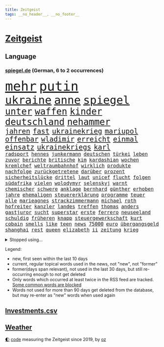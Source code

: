 ```yaml
---
title: Zeitgeist
tags: __no_header__, __no_footer__
---
```


# [Zeitgeist](https://oliz.io/zeitgeist/)

## Language

<h3><a href="https://www.spiegel.de" target="_blank">spiegel.de</a> (German, 6 to 2 occurrences)</h3>
<p style="font-family:monospace">
<span style="font-size:32pt"><a href="news_links.html#mehr" class="current">mehr</a></span>
<span style="font-size:32pt"><a href="news_links.html#putin" class="current">putin</a></span>
<br>
<span style="font-size:27pt"><a href="news_links.html#ukraine" class="current">ukraine</a></span>
<span style="font-size:27pt"><a href="news_links.html#anne" class="current">anne</a></span>
<span style="font-size:27pt"><a href="news_links.html#spiegel" class="current">spiegel</a></span>
<br>
<span style="font-size:22pt"><a href="news_links.html#unter" class="current">unter</a></span>
<span style="font-size:22pt"><a href="news_links.html#waffen" class="current">waffen</a></span>
<span style="font-size:22pt"><a href="news_links.html#kinder" class="current">kinder</a></span>
<span style="font-size:22pt"><a href="news_links.html#deutschland" class="current">deutschland</a></span>
<span style="font-size:22pt"><a href="news_links.html#nehammer" class="current">nehammer</a></span>
<br>
<span style="font-size:17pt"><a href="news_links.html#jahren" class="current">jahren</a></span>
<span style="font-size:17pt"><a href="news_links.html#fast" class="current">fast</a></span>
<span style="font-size:17pt"><a href="news_links.html#ukrainekrieg" class="current">ukrainekrieg</a></span>
<span style="font-size:17pt"><a href="news_links.html#mariupol" class="current">mariupol</a></span>
<span style="font-size:17pt"><a href="news_links.html#offenbar" class="current">offenbar</a></span>
<span style="font-size:17pt"><a href="news_links.html#wladimir" class="current">wladimir</a></span>
<span style="font-size:17pt"><a href="news_links.html#erreicht" class="current">erreicht</a></span>
<span style="font-size:17pt"><a href="news_links.html#einmal" class="current">einmal</a></span>
<span style="font-size:17pt"><a href="news_links.html#einsatz" class="current">einsatz</a></span>
<span style="font-size:17pt"><a href="news_links.html#ukrainekriegs" class="current">ukrainekriegs</a></span>
<span style="font-size:17pt"><a href="news_links.html#karl" class="current">karl</a></span>
<br>
<span style="font-size:12pt"><a href="news_links.html#radsport" class="current">radsport</a></span>
<span style="font-size:12pt"><a href="news_links.html#hennes" class="new">hennes</a></span>
<span style="font-size:12pt"><a href="news_links.html#junkermann" class="new">junkermann</a></span>
<span style="font-size:12pt"><a href="news_links.html#deutschen" class="current">deutschen</a></span>
<span style="font-size:12pt"><a href="news_links.html#türkei" class="current">türkei</a></span>
<span style="font-size:12pt"><a href="news_links.html#leben" class="current">leben</a></span>
<span style="font-size:12pt"><a href="news_links.html#zuvor" class="current">zuvor</a></span>
<span style="font-size:12pt"><a href="news_links.html#berichte" class="current">berichte</a></span>
<span style="font-size:12pt"><a href="news_links.html#britische" class="current">britische</a></span>
<span style="font-size:12pt"><a href="news_links.html#kim" class="current">kim</a></span>
<span style="font-size:12pt"><a href="news_links.html#kardashian" class="current">kardashian</a></span>
<span style="font-size:12pt"><a href="news_links.html#wochen" class="current">wochen</a></span>
<span style="font-size:12pt"><a href="news_links.html#kremlchef" class="current">kremlchef</a></span>
<span style="font-size:12pt"><a href="news_links.html#weltraumbahnhof" class="new">weltraumbahnhof</a></span>
<span style="font-size:12pt"><a href="news_links.html#wirklich" class="current">wirklich</a></span>
<span style="font-size:12pt"><a href="news_links.html#produkte" class="current">produkte</a></span>
<span style="font-size:12pt"><a href="news_links.html#nachfolge" class="current">nachfolge</a></span>
<span style="font-size:12pt"><a href="news_links.html#zurückgetretene" class="new">zurückgetretene</a></span>
<span style="font-size:12pt"><a href="news_links.html#darüber" class="current">darüber</a></span>
<span style="font-size:12pt"><a href="news_links.html#prozent" class="current">prozent</a></span>
<span style="font-size:12pt"><a href="news_links.html#sicherheitslücke" class="current">sicherheitslücke</a></span>
<span style="font-size:12pt"><a href="news_links.html#drittel" class="current">drittel</a></span>
<span style="font-size:12pt"><a href="news_links.html#laut" class="current">laut</a></span>
<span style="font-size:12pt"><a href="news_links.html#unicef" class="current">unicef</a></span>
<span style="font-size:12pt"><a href="news_links.html#flucht" class="current">flucht</a></span>
<span style="font-size:12pt"><a href="news_links.html#folgen" class="current">folgen</a></span>
<span style="font-size:12pt"><a href="news_links.html#südafrika" class="current">südafrika</a></span>
<span style="font-size:12pt"><a href="news_links.html#vielen" class="current">vielen</a></span>
<span style="font-size:12pt"><a href="news_links.html#wolodymyr" class="current">wolodymyr</a></span>
<span style="font-size:12pt"><a href="news_links.html#selenskyj" class="current">selenskyj</a></span>
<span style="font-size:12pt"><a href="news_links.html#warnt" class="current">warnt</a></span>
<span style="font-size:12pt"><a href="news_links.html#chemischer" class="current">chemischer</a></span>
<span style="font-size:12pt"><a href="news_links.html#schwere" class="current">schwere</a></span>
<span style="font-size:12pt"><a href="news_links.html#anklage" class="current">anklage</a></span>
<span style="font-size:12pt"><a href="news_links.html#bernhard" class="current">bernhard</a></span>
<span style="font-size:12pt"><a href="news_links.html#günther" class="current">günther</a></span>
<span style="font-size:12pt"><a href="news_links.html#erhoben" class="current">erhoben</a></span>
<span style="font-size:12pt"><a href="news_links.html#jahre" class="current">jahre</a></span>
<span style="font-size:12pt"><a href="news_links.html#ehemaligen" class="current">ehemaligen</a></span>
<span style="font-size:12pt"><a href="news_links.html#steuererklärung" class="new">steuererklärung</a></span>
<span style="font-size:12pt"><a href="news_links.html#programme" class="new">programme</a></span>
<span style="font-size:12pt"><a href="news_links.html#teuer" class="current">teuer</a></span>
<span style="font-size:12pt"><a href="news_links.html#alle" class="current">alle</a></span>
<span style="font-size:12pt"><a href="news_links.html#marieagnes" class="current">marieagnes</a></span>
<span style="font-size:12pt"><a href="news_links.html#strackzimmermann" class="current">strackzimmermann</a></span>
<span style="font-size:12pt"><a href="news_links.html#michael" class="current">michael</a></span>
<span style="font-size:12pt"><a href="news_links.html#roth" class="current">roth</a></span>
<span style="font-size:12pt"><a href="news_links.html#hofreiter" class="current">hofreiter</a></span>
<span style="font-size:12pt"><a href="news_links.html#kanzler" class="current">kanzler</a></span>
<span style="font-size:12pt"><a href="news_links.html#landes" class="current">landes</a></span>
<span style="font-size:12pt"><a href="news_links.html#treffen" class="current">treffen</a></span>
<span style="font-size:12pt"><a href="news_links.html#thomas" class="current">thomas</a></span>
<span style="font-size:12pt"><a href="news_links.html#anders" class="current">anders</a></span>
<span style="font-size:12pt"><a href="news_links.html#gastjuror" class="new">gastjuror</a></span>
<span style="font-size:12pt"><a href="news_links.html#sucht" class="current">sucht</a></span>
<span style="font-size:12pt"><a href="news_links.html#superstar" class="current">superstar</a></span>
<span style="font-size:12pt"><a href="news_links.html#erste" class="current">erste</a></span>
<span style="font-size:12pt"><a href="news_links.html#ferrero" class="new">ferrero</a></span>
<span style="font-size:12pt"><a href="news_links.html#neuseeland" class="current">neuseeland</a></span>
<span style="font-size:12pt"><a href="news_links.html#schuldig" class="current">schuldig</a></span>
<span style="font-size:12pt"><a href="news_links.html#früheren" class="current">früheren</a></span>
<span style="font-size:12pt"><a href="news_links.html#knapp" class="current">knapp</a></span>
<span style="font-size:12pt"><a href="news_links.html#steuergewerkschaft" class="new">steuergewerkschaft</a></span>
<span style="font-size:12pt"><a href="news_links.html#kurt" class="current">kurt</a></span>
<span style="font-size:12pt"><a href="news_links.html#cobain" class="new">cobain</a></span>
<span style="font-size:12pt"><a href="news_links.html#smells" class="new">smells</a></span>
<span style="font-size:12pt"><a href="news_links.html#like" class="current">like</a></span>
<span style="font-size:12pt"><a href="news_links.html#teen" class="new">teen</a></span>
<span style="font-size:12pt"><a href="news_links.html#news" class="current">news</a></span>
<span style="font-size:12pt"><a href="news_links.html#75000" class="new">75000</a></span>
<span style="font-size:12pt"><a href="news_links.html#euro" class="current">euro</a></span>
<span style="font-size:12pt"><a href="news_links.html#übergangsgeld" class="new">übergangsgeld</a></span>
<span style="font-size:12pt"><a href="news_links.html#shanghai" class="current">shanghai</a></span>
<span style="font-size:12pt"><a href="news_links.html#rest" class="current">rest</a></span>
<span style="font-size:12pt"><a href="news_links.html#queen" class="current">queen</a></span>
<span style="font-size:12pt"><a href="news_links.html#elizabeth" class="current">elizabeth</a></span>
<span style="font-size:12pt"><a href="news_links.html#ii" class="current">ii</a></span>
<span style="font-size:12pt"><a href="news_links.html#zeitung" class="current">zeitung</a></span>
<span style="font-size:12pt"><a href="news_links.html#krieg" class="current">krieg</a></span>
</p>
<details>
<summary>Stopped using...</summary>
<p class="former" style="font-size:12pt">
rechte(538) ausgebrochen(536) geboren(536) geschäft(536) asche(535) behandelt(535) day(535) ignoriert(535) madrid(535) schnelle(535) vergeblich(535) zweiter(535) alkohol(534) bewerber(534) coronatote(534) kurzem(534) lohnt(534) lufthansa(534) rückt(534) stich(534) vermögen(534) anderes(533) schießt(533) senat(533) tom(533) verfassungsschutz(533) verstöße(533) fahrzeug(532) gemeinde(532) joachim(532) namens(532) spätestens(532) verhandelt(532) wofür(532) ändert(532) 5(531) 80(531) bmw(531) breitet(531) egal(531) entgegen(531) entlässt(531) erscheinen(531) klaus(531) klimawandels(531) leichter(531) liege(531) mangelt(531) massiver(531) preisen(531) spaniens(531) trainieren(531) you(531) zugunsten(531) zweifeln(531) badenwürttembergs(530) entwarnung(530) fenster(530) fielen(530) gerufen(530) islamistischen(530) kritische(530) männern(530) streicht(530) super(530) bücher(529) endet(529) gespielt(529) gigantische(529) hinterher(529) jüngeren(529) mali(529) republikaner(529) roboter(529) stolz(529) 12(528) aufgerufen(528) gefüllt(528) geriet(528) i(528) informieren(528) interne(528) lager(528) mancherorts(528) oberbürgermeister(528) rechten(528) wurzeln(528) wütend(528) abgeben(527) britischer(527) ertragen(527) figuren(527) großaufgebot(527) jedem(527) kultur(527) programm(527) rechtsextremisten(527) schildert(527) studieren(527) usgericht(527) wirtschaftlichen(527) abgesetzt(526) attentat(526) aufregung(526) diego(526) gelang(526) insekten(526) verzichtet(526) weder(526) wenden(526) üben(526) 7(525) freigestellt(525) island(525) sinn(525) spanier(525) vorantreiben(525) wochenüberblick(525) 33(524) ausschuss(524) beschwerden(524) bilden(524) bremer(524) negativ(524) nordirland(524) schlicht(524) stuft(524) 96(523) dramatische(523) psychische(523) querdenker(523) radikale(523) reporter(523) schottland(522) crash(521) dich(521) drohungen(521) feuerwehrleute(521) offenen(521) schulze(521) bande(520) gerechnet(520) image(520) meinungsfreiheit(520) moment(520) voraus(520) zigaretten(520) durchs(519) einreise(519) form(519) herrschen(519) option(519) transporter(519) anja(518) demokratischen(518) e(518) hürden(518) olympiasieger(518) pipeline(518) schnitt(518) überprüfen(518) ehe(517) potsdam(517) zuversichtlich(517) produzieren(516) verabreicht(516) erfolgreichsten(515) größeren(515) kevin(515) provokation(515) roger(515) sexuellen(515) attacken(514) gesetze(514) todesopfer(514) konkrete(513) olympische(513) sitzung(513) unterschied(513) bob(512) katholische(512) marsch(512) pandemiebekämpfung(512) empfängt(511) hängt(511) küstenwache(511) verstoßen(511) weckt(511) anzeichen(510) parallelen(510) umgeht(510) real(509) gang(508) gehörte(508) chats(506) immunität(506) münster(506) schockiert(506) trug(505) profis(504) vorgänger(504) bier(503) bürgerinnen(503) generalbundesanwalt(503) konferenz(503) psychisch(503) startete(503) verständnis(503) spannend(501) informiert(500) moschee(500) praxis(500) stress(500) songs(499) fertig(496) karten(496) solchen(496) benötigen(495) georg(494) künstliche(494) atomkraft(493) thüringer(493) minderjährigen(492) hinweis(491) türen(489) athletinnen(488) erhöhung(488) geht's(488) claus(486) ursprünglich(485) empfangen(484) erhebliche(484) nächstes(484) 56(480) bbc(475) suv(475) abschluss(471) bösen(470) hitler(470) billiger(467) gelangen(467) größe(466) regelmäßig(466) schutzsuchende(462) rückte(460) zweieinhalb(458) gelangt(457) pfleger(449) festgesetzt(444) katzen(444) lieferketten(437) heimatland(436) schlaf(435) extra(426) jagt(426) verstoß(426) niederländer(424) klettert(417) entsprechenden(415) fotografiert(415) infrastruktur(407) ostdeutsche(406) vulkan(406) potenziell(398) stören(396) herren(395) neuanfang(395) wunden(395) benannt(393) recherche(393) bischof(388) konservative(374) kriege(371) holten(369) elfjährigen(368) politikern(364) erteilte(361) coronainzidenz(357) zögern(353) affen(352) greenpeace(352) beleidigte(350) scharfen(344) proben(343) airline(342) übrig(342) trost(326) grünes(319) großkonzerne(318) begraben(316) dynamo(315) reinhard(315) beispiellose(310) ausgewählt(306) sächsische(305) auszusetzen(304) impfgegner(303) vertrieben(303) tendenzen(302) psyche(301) fußballklub(299) kontinent(294) baum(292) verschwörungsmythen(292) riesiger(291) impfskeptiker(289) finger(288) aktionäre(287) geflüchtet(285) julius(284) atomkraftwerk(283) tribüne(280) fehlte(278) bevorzugt(276) adac(275) 16000(274) britta(273) 28jähriger(272) bergab(272) flüchtet(272) versichert(272) beteuert(271) gerichtet(270) kreative(268) füllen(267) auswärtige(266) einstige(265) schwangeren(265) schrumpft(264) veröffentlichung(264) chemnitz(262) grundsätzlich(261) visa(260) eröffnen(258) vierjährige(256) freigesprochen(255) kolumnistin(255) genauer(253) 2007(252) brücken(252) tibet(252) haie(250) eingefahren(249) gewartet(249) spende(247) fläche(246) lied(246) 33jährige(245) elfjähriger(244) sichtbar(244) aushalten(243) funktionär(243) operiert(243) technischen(243) vorfreude(243) bedankt(242) dominieren(242) gewürdigt(242) thiel(239) karrierecoach(238) ermordung(237) bezieht(236) füße(235) supermärkte(232) angegangen(231) erscheint(231) bauprojekte(230) freedom(230) syrische(228) verzögerung(227) winterspiele(227) komitee(225) schuhe(225) garage(224) websites(224) nachspielzeit(216) ali(215) autokraten(215) lina(215) lauf(214) 400000(212) flüchtlingskrise(212) paket(212) drauf(211) nouripour(211) omid(211) rückgabe(211) hoffenheim(210) winterspielen(210) one(209) 39jähriger(208) beute(208) lieferprobleme(207) galaxy(206) vielfach(206) dax(205) machtübernahme(205) teslagigafactory(204) ergeht(203) gewidmet(202) steil(202) tsg(202) kritischen(199) agiert(198) abfahrt(197) illegaler(197) teuerste(197) 22jährige(193) mastercard(193) oper(193) umbruch(193) gesundheitsämter(192) ausreisen(191) grenzzaun(191) anhörung(189) gehirn(188) krieger(188) laufzeit(188) sportstars(188) 70000(187) denise(187) offensiv(187) lka(186) gesetzesänderung(185) durchbrechen(182) grenzregion(182) hierzulande(181) fünftel(180) ostdeutschen(178) potenziellen(178) südkoreas(178) unerwünschte(178) demut(177) direktor(177) tabellenspitze(176) untätigkeit(175) bundesligatopspiel(174) hinunter(174) protestierten(174) terodde(174) aufholjagd(173) kunstwerke(173) exportiert(172) gefeuert(172) krankenhauseinweisungen(171) 16jähriger(170) lava(170) verdoppeln(170) zündeten(170) gaskrise(169) spiegelspitzengespräch(169) wesen(169) mischen(168) rechtsradikale(168) unterhaus(167) eingeführt(166) präsidentschaftskandidat(166) batman(164) mailänder(164) beruflich(163) fluglinie(163) lindern(162) aue(161) grünenpolitiker(161) gedrängt(160) schlafzimmer(160) brandt(158) tierarten(158) todesopfern(158) deutsch(157) verwerfungen(157) erneuern(156) 1974(155) eingefroren(155) havarie(155) kroatische(155) angehoben(154) aromen(154) importieren(153) morde(153) torres(153) aufgelöst(152) verdachtsfall(152) 1989(151) kürze(151) mauern(151) namibia(151) coronawinter(150) größtem(150) tatsächliche(150) booster(149) gap(148) anfangen(147) medizinische(147) mond(147) rechtsextremer(147) erreichbar(146) verblüffend(146) wiederholten(146) 260(145) exkollegen(145) komplizierter(145) reichste(145) sterne(144) verteilen(144) engere(143) menschlichkeit(143) ansatz(142) blamiert(142) südpolarmeer(142) kernkraftwerk(140) sauerstoff(139) überrollt(139) kleintransporter(138) rosenthal(138) traditionell(138) zoos(138) lockt(137) niedrigen(137) soziologe(137) diente(136) beschlagnahmte(135) solcher(135) tickt(135) wille(135) airbus(134) methode(134) vielfältig(134) niclas(133) geschaut(132) gletscher(132) fraktionsvorsitzende(131) lettland(131) weiterspielen(130) beitreten(129) vereinbarten(129) ausschließen(128) sabine(128) gemälde(127) nutzung(127) betriebsrat(126) abnehmer(125) atlanta(125) gender(124) unserem(123) boykottieren(122) schier(122) eric(121) geldregen(121) hausbesitzer(121) korridor(121) wirklichkeit(121) aufgespürt(120) gefährlichste(120) museen(120) unterhaltung(120) cyberangriffs(119) flüchtenden(119) haag(119) tatortvote(119) winfried(119) mache(118) entsteht(117) auseinandersetzungen(116) kentucky(116) tierwohl(116) apotheken(115) karneval(115) harsch(114) jahresbeginn(114) martina(114) neunte(114) einschränken(112) quadrat(112) quadrats(112) svenja(112) versorgen(112) fehlenden(111) praktikum(111) zertifikate(111) tvmoderatorin(110) rechtspopulistischen(109) hochwassers(108) vergabe(107) vietnam(107) salman(106) dinosaurier(105) gerast(105) impfkritischen(105) maßgeblich(105) verkehrschaos(105) vorschreiben(105) geckos(104) lena(104) natürlich(104) siebter(104) ärztin(104) nina(103) entsenden(102) hochansteckenden(102) impfpässe(102) rostocker(102) bach(101) kronprinz(101) texte(101) friert(100) major(100) moralisch(100) herrmann(99) kuleba(99) lehrt(99) angemessene(98) ezb(98) hässliche(98) krankenpfleger(98) wirtschaftssanktionen(98) witzig(98) behaupten(96) borrell(96) josep(96) student(96) unterirdischen(96) erobern(95) evan(95) geschäften(95) miliz(95) mitgliedsländer(95) verteuert(94) zemmour(93) éric(93) alina(92) ewig(92) maradona(92) welternährungsorganisation(92) geschildert(91) gnade(91) weitergehende(91) düsteres(90) heikles(90) schnellt(90) ablenkung(89) eingerichtet(89) uniklinikum(89) 71(88) aida(88) haßelmann(88) klauen(88) magull(88) unerlaubt(88) weltbekannt(87) berlinspandau(86) diktatoren(86) drohte(86) jeweils(86) karrieren(86) quiz(86) wiederbeleben(86) dienstleistungen(85) diverse(85) flugzeugen(85) nahrung(85) sozialexperte(85) eroberung(84) erschwert(84) hackern(84) model(84) pur(84) sicheren(84) urheberrecht(84) angehen(83) börsenaufsicht(83) optimal(83) rechtsgrundlage(83) rennstall(83) tennislegende(83) verneigt(83) anpassungen(82) gerammt(82) heftigem(82) kriegt(82) produzent(82) verpassten(82) eisschnellläuferin(81) nannten(81) statistiken(81) vertiefen(81) wog(81) erkennt(80) erkrankungen(80) hilfskonvois(80) langjährigen(80) ausgebreitet(79) fliege(79) fossil(79) hinlegte(79) lyrics(79) negativrekord(79) rkipräsident(79) sibylle(79) weiten(79) eike(78) let(78) ställen(78) usdemokraten(78) abhalten(77) atemnot(77) autist(77) härtesten(77) kampfeinsatz(77) maranello(77) stuhl(77) unschuldige(77) reduzierte(76) schutzgebieten(76) bäder(75) bätzing(75) indiegames(75) schneefälle(75) unterschätzt(75) bundesaußenministerin(74) chelseacoach(74) distanzieren(74) schärfsten(74) stefanie(74) südkoreaner(74) everest(73) geplatzt(73) jost(73) kobusch(73) ausstrahlung(72) ballistische(72) disneyfilm(72) go(72) maxim(72) meere(72) nahelegen(72) opa(72) windsor(72) ian(71) kulturellen(71) ladung(71) niedergeschossen(71) zehntel(71) amy(70) chefstratege(70) einrichten(70) frauenrechte(70) mutigen(70) schießereien(70) singt(70) videobeweis(70) weiterreise(70) drakonische(69) frontlinie(69) kriegsschiffe(69) kulturminister(69) nova(69) sperrstunde(69) städtetag(69) unmöglichen(69) wandern(69) auswärtigen(68) entstehenden(68) forderten(68) jahreshälfte(68) mobilisiert(68) weitreichend(68) wild(68) abhängt(67) geredet(67) inszenierung(67) krankenkassenbeiträgen(67) veränderten(67) 1947(66) atommeiler(66) benachteiligt(66) bridge(66) harbour(66) importverbot(66) kreuzfahrtschiff(66) meiler(66) entfalten(65) machtlos(64) möglichem(64) stecker(64) antreibt(63) einzel(63) steuerlich(63) verehren(63) 169(62) cover(62) geläutert(62) islamabad(62) maren(62) spuckt(62) dämonen(61) erreichten(61) gegenkandidaten(61) hapaglloyd(61) hauptdarstellerin(61) querdenkern(61) wehrpflichtigen(61) abschuss(60) erhöhten(60) monsanto(60) generalstaatsanwältin(59) gewicht(59) lokale(59) protestierenden(59) rio(59) slalom(59) unnötig(59) 4400(58) angegeben(58) aufgerüstet(58) kraftwerke(58) schwurbler(58) sitzungen(58) abgezockt(57) abneigung(57) beteiligter(57) exsowjetrepublik(57) kirill(57) schweineherz(57) wählern(57) allzeithoch(56) landschaft(56) neurowissenschaftlerin(56) pekings(56) sofortmaßnahmen(56) tirana(56) urner(56) vergleichsweise(56) autobahnbrücke(55) müht(55) satellitenbildern(55) speziell(55) technologies(55) texanische(55) kaderali(54) ozeane(54) stille(54) unionspolitiker(54) wiederbelebung(54) auffällig(53) forschungszentrum(53) marilyn(53) ausstatten(52) buckinghampalast(52) münstertatort(52) anstrengend(51) defizite(51) eigner(51) eingekesselt(51) negativschlagzeilen(51) außenwelt(50) gefangen(50) gen(50) horror(50) neuerung(50) parteinachwuchs(50) vierjährigen(50) haustiere(49) preisschub(49) umgezogen(49) ungenügend(49) winkler(49) bundesligaprofi(48) cyberattacken(48) nachkommen(48) präsidium(48) schmelzende(48) ölpreise(48) 1942(47) dialogbereitschaft(47) marx(47) missbrauchsgutachten(47) südkoreanischen(47) befürworten(46) gzuz(46) lamborghini(45) routinier(45) unterbrechen(45) gelockert(44) geringe(44) philosoph(44) regierungssitz(44) verständlich(44) wettbewerben(44) anleihen(43) konfliktparteien(43) lohnen(43) prächtig(43) reichweite(43) trittin(43) anhaben(42) kubakrise(42) menschenrechtsaktivistin(42) rüstungskonzern(42) seoul(42) aktienmärkte(41) cyberangriff(41) dramatischer(41) jachten(41) körperlichen(41) missbrauchte(41) neuregelung(41) pausen(41) raserei(41) schnellsten(41) zurecht(41) gewölbe(40) militärlager(40) rührte(40) schwelle(40) staatsanwälte(40) elefant(39) finanzmärkten(39) schnellste(39) sofortigem(39) sportdirektor(39) 87jährige(38) e10(38) derzeitige(37) fahne(37) herauskommt(37) manson(37) mineralwasser(37) nestlé(37) rachel(37) stärkung(37) teslafabrik(37) verantwortlichen(37) wood(37) 92(36) benko(36) niedriger(36) unbewaffnete(36) bezwang(35) lagarde(35) psychiater(35) raketenteils(35) tugendhat(35) vergleicht(35) weltordnung(35) begleiten(34) folgten(34) gaslobbyist(34) kaja(34) russinnen(34) sinniert(34) tablet(34) ignorierte(33) medaillen(33) poliert(33) problems(33) sorte(33) it(32) kusel(32) patientenschützer(32) schickten(32) schuster(32) umgeben(32) antarktisexpedition(31) behandlungen(31) natoeinsatz(31) proteinimpfstoff(31) wütender(31) xenotransplantation(31) baltischen(30) immunsystem(30) generalabrechnung(29) goldmedaille(29) nicolaus(29) zagreb(29) air(28) eisig(28) eröffnungsfeier(28) hausbau(28) sendeverbot(28) yi(28) begeht(27) eifrig(27) iocboss(27) machbar(27) coolness(26) drehten(26) mohammed(26) reiht(26) saudische(26) blumenstrauß(25) ebene(25) hysterie(25) ranger(25) schweineherztransplantation(25) balkone(24) russin(24) s8(24) sekeinsatz(24) tab(24) vorab(24) wachsenden(24) wärmepumpen(24) fußballwelt(23) lindsey(23) pathos(23) prahlt(23) steuererleichterungen(23) travel(23) ausfiel(22) biathleten(22) delegierte(22) kammer(22) kreativität(22) neigen(22) sportgerichtshof(22) tiefgreifenderen(22) beschleunigt(21) claas(21) flugabwehrraketen(21) gesichtern(21) heise(21) marschierten(21) meyerheuer(21) nervosität(21) neunten(21) nix(21) spiegeltvreporter(21) balanceakt(20) hausfrauen(20) körpergröße(20) terrorverdacht(20) vertreiben(20) waffensystem(20) üppige(20) antonia(19) auswandern(19) rissen(19) selbstzweifel(19) suvfahrer(19) züchten(19) ökonomisch(19) bewerberinnen(18) nrwinnenministerium(18) pawel(18) schumer(18) spült(18) unterbunden(18) verbrauchern(18) cas(17) chilenische(17) contest(17) eurovision(17) häme(17) krebsleiden(17) salzburg(17) vorentscheid(17) arne(16) bekanntheit(16) beruhigt(16) finanzmärkte(16) geklappt(16) siege(16) chemikalien(15) gewähren(15) immunisierung(15) packen(15) pattinson(15) transgenderkindern(15) verjüngen(15) dienste(14) dächer(14) kanzelt(14) monarchin(14) mutige(14) selfmademilliardär(14) sperre(14) stagflation(14) tabellenletzten(14) ultra(14) überwiegt(14) erneuerbare(13) ernährung(13) forschenden(13) fußballspiel(13) impfschutz(13) kämpferisch(13) mindestalter(13) mittagessen(13) anzug(12) anzutreten(12) befruchtung(12) geschwüre(12) huang(12) premierleagueklub(12) ukrainefeldzug(12) völkerrechts(12) yuting(12) amtszeiten(11) austausch(11) fliehenden(11) olena(11)
</p>
</details>
<p>Legend:
<ul>
<li><span class="new">new</span>, first seen within the last 10 days</li>
<li><span class="current">current</span>, regular topical words used in the news, not "new", not "former"</li>
<li><span class="former">former(days span relevant)</span>, not used in the last 30 days, but still re-occurring enough to not get deleted</li>
<li>Only words which occurred at least twice in the RSS feed are tracked. <a href="language/filters.py">Some common words are blocked</a></li>
<li>Words not used for more than 90 days get deleted from the database, but may re-enter as "new" words when used again</li>
</ul>
</p>

## [Investments](investments.html)[.csv](investments.csv)

## [Weather](weather.html)

<footer>
<a href="javascript:toggleTheme()" class="nav">🌓</a>
<a href="https://github.com/ooz/zeitgeist">code</a> measuring the Zeitgeist since 2019, by <a href="https://oliz.io">oz</a>
</footer>
